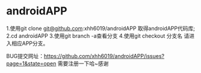 androidAPP
==========
1.使用git clone git@github.com:xhh6019/androidAPP 取得androidAPP代码库;
2.cd androidAPP
3.使用git branch -a查看分支
4.使用git checkout 分支名   请进入相应APP分支。

BUG提交网址：https://github.com/xhh6019/androidAPP/issues?page=1&state=open
需要注册一下哈~感谢
